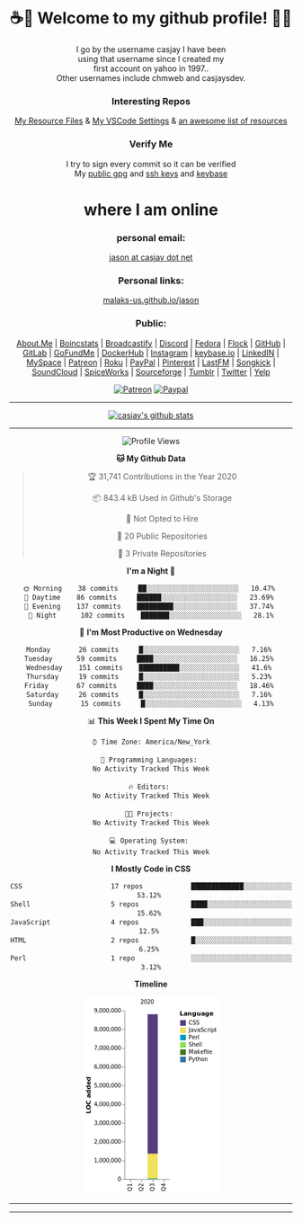 <div align="center">  
  
# <strong> ☕👋 Welcome to my github profile! 👋🚀 </strong>  
  
I go by the username casjay I have been  
using that username since I created my  
first account on yahoo in 1997..  
Other usernames include chmweb and casjaysdev.  
  
### <strong> Interesting Repos </strong>  
[My Resource Files](https://github.com/casjay/resources) & 
[My VSCode Settings](https://github.com/casjay/vs-code) & 
[an awesome list of resources](https://github.com/casjay/awesome)
  
### <strong> Verify Me </strong>
I try to sign every commit so it can be verified  
My [public gpg](https://github.com/casjay/public/raw/master/jason.asc) and 
[ssh keys](https://github.com/casjay/public/raw/master/ssh_id.pub) and 
[keybase](https://keybase.io/casjay)  
  
# <strong> where I am online </strong>  
  
### <strong> personal email: </strong>  
[jason at casjay dot net](mailto:jason@casjay.net)  

### <strong> Personal links: </strong>  
[malaks-us.github.io/jason](http://malaks-us.github.io/jason)  
  
### <strong> Public: </strong>  
[About.Me](https://about.me/casjay) | 
[Boincstats](https://boincstats.com/en/page/profile/user/34665/) | 
[Broadcastify](http://www.radioreference.com/apps/user/?uid=184850) | 
[Discord](https://discord.gg/z2wS84v) | 
[Fedora](https://copr.fedorainfracloud.org/coprs/casjay) | 
[Flock](http://casjay.flock.com) | 
[GitHub](http://github.com/casjay) | 
[GitLab](http://gitlab.com/casjay) | 
[GoFundMe](https://www.gofundme.com/casjay) | 
[DockerHub](https://hub.docker.com/r/casjay/) | 
[Instagram](https://www.instagram.com/casjay/) | 
[keybase.io](http://keybase.io/casjay) | 
[LinkedIN](http://linkedin.com/in/casjay) | 
[MySpace](https://myspace.com/casjay) | 
[Patreon](https://www.patreon.com/casjay) | 
[Roku](https://my.roku.com/add/casjaysdev) | 
[PayPal](https://paypal.me/casjaysdev) | 
[Pinterest](https://www.pinterest.com/casjaysdev) | 
[LastFM](https://www.last.fm/user/Casjay) | 
[Songkick](https://www.songkick.com/users/casjay) | 
[SoundCloud](https://soundcloud.com/casjay) | 
[SpiceWorks](https://community.spiceworks.com/people/casjay) | 
[Sourceforge](https://sourceforge.net/u/chmweb/profile/) | 
[Tumblr](https://casjay.tumblr.com) | 
[Twitter](https://twitter.com/casjay) | 
[Yelp](https://www.yelp.com/user_details?userid=vSxaZZdqte5WhkOlsPqReQ)  
  
[![Patreon](https://img.shields.io/badge/patreon-donate-orange.svg)](https://www.patreon.com/casjay) 
[![Paypal](https://img.shields.io/badge/Donate-PayPal-green.svg)](https://www.paypal.me/casjaysdev)  
  
---
[![casjay's github stats](https://gh-readme-stats.casjay.now.sh/api/?theme=dracula&username=casjay&show_icons=true)](https://github.com/casjay)  
  
---
<!--START_SECTION:waka-->
![Profile Views](http://img.shields.io/badge/Profile%20Views-13-blue)

**🐱 My Github Data** 

> 🏆 31,741 Contributions in the Year 2020
 > 
> 📦 843.4 kB Used in Github's Storage 
 > 
> 🚫 Not Opted to Hire
 > 
> 📜 20 Public Repositories
 > 
> 🔑 3 Private Repositories 

**I'm a Night 🦉** 

```text
🌞 Morning    38 commits     ██░░░░░░░░░░░░░░░░░░░░░░░   10.47% 
🌆 Daytime    86 commits     ██████░░░░░░░░░░░░░░░░░░░   23.69% 
🌃 Evening    137 commits    █████████░░░░░░░░░░░░░░░░   37.74% 
🌙 Night      102 commits    ███████░░░░░░░░░░░░░░░░░░   28.1%

```
📅 **I'm Most Productive on Wednesday** 

```text
Monday       26 commits     █░░░░░░░░░░░░░░░░░░░░░░░░   7.16% 
Tuesday      59 commits     ████░░░░░░░░░░░░░░░░░░░░░   16.25% 
Wednesday    151 commits    ██████████░░░░░░░░░░░░░░░   41.6% 
Thursday     19 commits     █░░░░░░░░░░░░░░░░░░░░░░░░   5.23% 
Friday       67 commits     ████░░░░░░░░░░░░░░░░░░░░░   18.46% 
Saturday     26 commits     █░░░░░░░░░░░░░░░░░░░░░░░░   7.16% 
Sunday       15 commits     █░░░░░░░░░░░░░░░░░░░░░░░░   4.13%

```


📊 **This Week I Spent My Time On** 

```text
⌚︎ Time Zone: America/New_York

💬 Programming Languages: 
No Activity Tracked This Week

🔥 Editors: 
No Activity Tracked This Week

🐱‍💻 Projects: 
No Activity Tracked This Week

💻 Operating System: 
No Activity Tracked This Week

```

**I Mostly Code in CSS** 

```text
CSS                      17 repos            █████████████░░░░░░░░░░░░   53.12% 
Shell                    5 repos             ████░░░░░░░░░░░░░░░░░░░░░   15.62% 
JavaScript               4 repos             ███░░░░░░░░░░░░░░░░░░░░░░   12.5% 
HTML                     2 repos             █░░░░░░░░░░░░░░░░░░░░░░░░   6.25% 
Perl                     1 repo              ░░░░░░░░░░░░░░░░░░░░░░░░░   3.12%

```


**Timeline**

![Chart not found](https://github.com/casjay/casjay/blob/master/charts/bar_graph.png) 


<!--END_SECTION:waka-->
  
---
</div>  

-------------------------  
